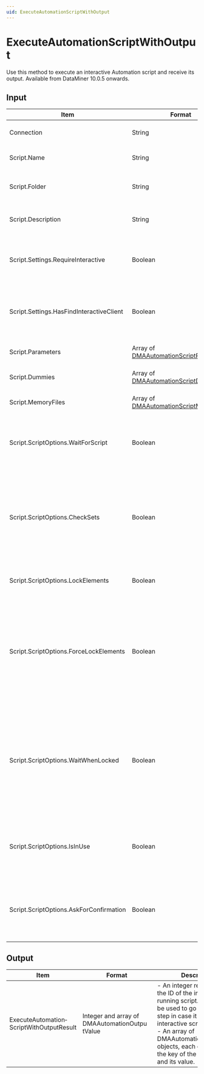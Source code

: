 ```yaml
---
uid: ExecuteAutomationScriptWithOutput
---
```


# ExecuteAutomationScriptWithOutput

Use this method to execute an interactive Automation script and receive its output. Available from DataMiner 10.0.5 onwards.

## Input

| Item | Format | Description |
|--|--|--|
| Connection | String | The connection ID. See [ConnectApp](xref:ConnectApp). |
| Script.Name | String | The name of the Automation script. |
| Script.Folder | String | The folder containing the Automation script. |
| Script.Description | String | The description of the Automation script. |
| Script.Settings.Require­Interactive | Boolean | Determines whether the script will require interaction from the user. |
| Script.Settings.HasFind­InteractiveClient | Boolean | Determines if a pop-up window will be displayed asking clients to attach to the script. |
| Script.Parameters | Array of [DMAAutomationScriptParameter](xref:DMAAutomationScriptParameter) | The parameters used in the script. |
| Script.Dummies | Array of [DMAAutomationScriptDummy](xref:DMAAutomationScriptDummy) | The dummies used in the script. |
| Script.MemoryFiles | Array of [DMAAutomationScriptMemoryFile](xref:DMAAutomationScriptMemoryFile) | The memory files used in the script. |
| Script.ScriptOptions.WaitForScript | Boolean | Determines whether you will need to wait for the script to finish before you can continue. |
| Script.ScriptOptions.CheckSets | Boolean | Determines whether the script will wait for a return value indicating whether the update was successful every time it performs a parameter update. |
| Script.ScriptOptions.LockElements | Boolean | Determines whether the script will lock elements. |
| Script.ScriptOptions.ForceLockElements | Boolean | If *LockElements* is true, this option determines whether the script will also lock elements when they are locked by another process (e.g. another Automation script). |
| Script.ScriptOptions.WaitWhenLocked | Boolean | Determines whether the script will wait for an element to become unlocked in case the element is locked by another process (e.g. another Automation script). |
| Script.ScriptOptions.IsInUse | Boolean | Determines whether dummy elements are marked as “In Use” for active scheduled tasks. |
| Script.ScriptOptions.AskForConfirmation | Boolean | Determines whether the user will need to provide confirmation before the script starts running. |

## Output

| Item | Format | Description |
|--|--|--|
| ExecuteAutomation­ScriptWithOutputResult | Integer and array of DMAAutomationOutput­Value | \-  An integer representing the ID of the instance of the running script. This ID will be used to go to the next step in case it is an interactive script.<br> -  An array of DMAAutomationOutputValue objects, each consisting of the key of the output item and its value. |
